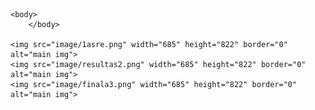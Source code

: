 
<html lang="en">
    
<title>J's Results</title>
    
    <body>
        </body>

    <img src="image/1asre.png" width="685" height="822" border="0" alt="main img">
    <img src="image/resultas2.png" width="685" height="822" border="0" alt="main img">
    <img src="image/finala3.png" width="685" height="822" border="0" alt="main img">


</html>
